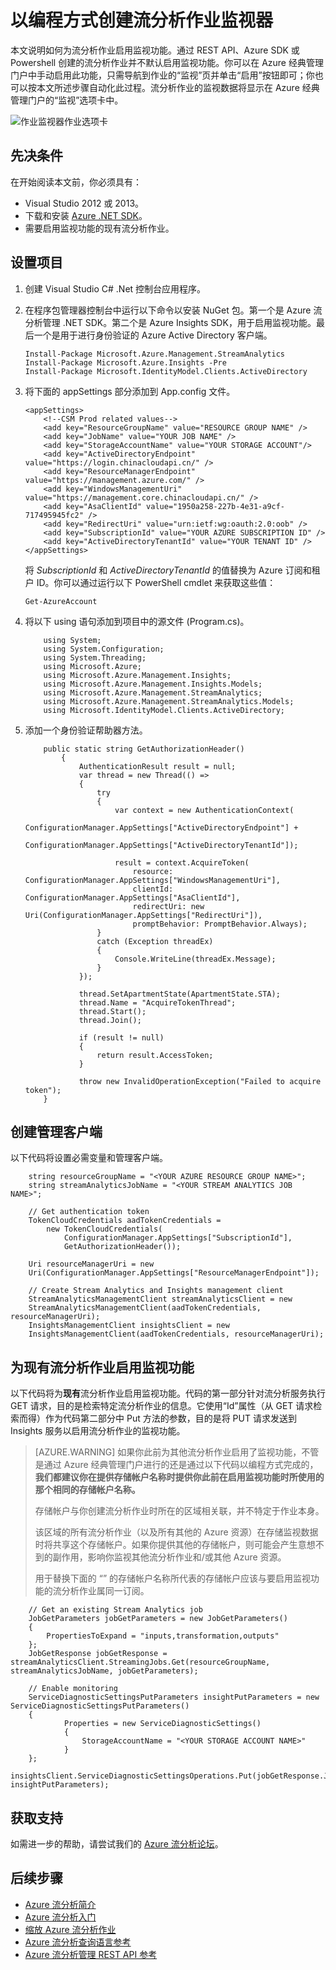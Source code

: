 <properties 
	pageTitle="以编程方式监视流分析的作业 | Azure" 
	description="了解如何以编程方式监视通过 REST API、Azure SDK 或 Powershell 创建的流分析作业。"
	keywords=".net 监视器, 作业监视器, 监视应用"
	services="stream-analytics" 
	documentationCenter="" 
	authors="jeffstokes72" 
	manager="jhubbard" 
	editor="cgronlun"/>  


<tags 
	ms.service="stream-analytics" 
	ms.devlang="na" 
	ms.topic="article" 
	ms.tgt_pltfrm="na" 
	ms.workload="data-services" 
	ms.date="09/26/2016" 
	wacn.date="01/09/2017" 
	ms.author="jeffstok"/>  



# 以编程方式创建流分析作业监视器
 本文说明如何为流分析作业启用监视功能。通过 REST API、Azure SDK 或 Powershell 创建的流分析作业并不默认启用监视功能。你可以在 Azure 经典管理门户中手动启用此功能，只需导航到作业的“监视”页并单击“启用”按钮即可；你也可以按本文所述步骤自动化此过程。流分析作业的监视数据将显示在 Azure 经典管理门户的“监视”选项卡中。

![作业监视器作业选项卡](./media/stream-analytics-monitor-jobs/stream-analytics-monitor-jobs-tab.png)

## 先决条件
在开始阅读本文前，你必须具有：

- Visual Studio 2012 或 2013。
- 下载和安装 [Azure .NET SDK](/downloads/)。
- 需要启用监视功能的现有流分析作业。

## 设置项目

1.	创建 Visual Studio C# .Net 控制台应用程序。
2.	在程序包管理器控制台中运行以下命令以安装 NuGet 包。第一个是 Azure 流分析管理 .NET SDK。第二个是 Azure Insights SDK，用于启用监视功能。最后一个是用于进行身份验证的 Azure Active Directory 客户端。

    
	    Install-Package Microsoft.Azure.Management.StreamAnalytics
	    Install-Package Microsoft.Azure.Insights -Pre
	    Install-Package Microsoft.IdentityModel.Clients.ActiveDirectory
    

3.	将下面的 appSettings 部分添加到 App.config 文件。

    
	    <appSettings>
	    	<!--CSM Prod related values-->
	    	<add key="ResourceGroupName" value="RESOURCE GROUP NAME" />
	    	<add key="JobName" value="YOUR JOB NAME" />
	    	<add key="StorageAccountName" value="YOUR STORAGE ACCOUNT"/>
	    	<add key="ActiveDirectoryEndpoint" value="https://login.chinacloudapi.cn/" />
	    	<add key="ResourceManagerEndpoint" value="https://management.azure.com/" />
	    	<add key="WindowsManagementUri" value="https://management.core.chinacloudapi.cn/" />
	    	<add key="AsaClientId" value="1950a258-227b-4e31-a9cf-717495945fc2" />
	    	<add key="RedirectUri" value="urn:ietf:wg:oauth:2.0:oob" />
	    	<add key="SubscriptionId" value="YOUR AZURE SUBSCRIPTION ID" />
	    	<add key="ActiveDirectoryTenantId" value="YOUR TENANT ID" />
	    </appSettings>
	
    将 *SubscriptionId* 和 *ActiveDirectoryTenantId* 的值替换为 Azure 订阅和租户 ID。你可以通过运行以下 PowerShell cmdlet 来获取这些值：

    
	    Get-AzureAccount
    
4.	将以下 using 语句添加到项目中的源文件 (Program.cs)。

    
	        using System;
	        using System.Configuration;
	        using System.Threading;
	        using Microsoft.Azure;
	        using Microsoft.Azure.Management.Insights;
	        using Microsoft.Azure.Management.Insights.Models;
	        using Microsoft.Azure.Management.StreamAnalytics;
	        using Microsoft.Azure.Management.StreamAnalytics.Models;
	        using Microsoft.IdentityModel.Clients.ActiveDirectory;
    
5.	添加一个身份验证帮助器方法。

	        public static string GetAuthorizationHeader()
	        	{
	        		AuthenticationResult result = null;
	        		var thread = new Thread(() =>
	        		{
	        			try
	        			{
	            			var context = new AuthenticationContext(
	                			ConfigurationManager.AppSettings["ActiveDirectoryEndpoint"] +
	                			ConfigurationManager.AppSettings["ActiveDirectoryTenantId"]);

	            			result = context.AcquireToken(
	                			resource: ConfigurationManager.AppSettings["WindowsManagementUri"],
	                			clientId: ConfigurationManager.AppSettings["AsaClientId"],
	                			redirectUri: new Uri(ConfigurationManager.AppSettings["RedirectUri"]),
	                			promptBehavior: PromptBehavior.Always);
	        			}
	        			catch (Exception threadEx)
	        			{
	            			Console.WriteLine(threadEx.Message);
	        			}
	    			});

	    			thread.SetApartmentState(ApartmentState.STA);
	    			thread.Name = "AcquireTokenThread";
	    			thread.Start();
	    			thread.Join();

	    			if (result != null)
	    			{
	        			return result.AccessToken;
	    			}

	    			throw new InvalidOperationException("Failed to acquire token");
	        }

## 创建管理客户端
以下代码将设置必需变量和管理客户端。

	    string resourceGroupName = "<YOUR AZURE RESOURCE GROUP NAME>";
	    string streamAnalyticsJobName = "<YOUR STREAM ANALYTICS JOB NAME>";

	    // Get authentication token
	    TokenCloudCredentials aadTokenCredentials =
	    	new TokenCloudCredentials(
	    		ConfigurationManager.AppSettings["SubscriptionId"],
	    		GetAuthorizationHeader());

	    Uri resourceManagerUri = new
	    Uri(ConfigurationManager.AppSettings["ResourceManagerEndpoint"]);

	    // Create Stream Analytics and Insights management client
	    StreamAnalyticsManagementClient streamAnalyticsClient = new
	    StreamAnalyticsManagementClient(aadTokenCredentials, resourceManagerUri);
	    InsightsManagementClient insightsClient = new
	    InsightsManagementClient(aadTokenCredentials, resourceManagerUri);

## 为现有流分析作业启用监视功能

以下代码将为**现有**流分析作业启用监视功能。代码的第一部分针对流分析服务执行 GET 请求，目的是检索特定流分析作业的信息。它使用“Id”属性（从 GET 请求检索而得）作为代码第二部分中 Put 方法的参数，目的是将 PUT 请求发送到 Insights 服务以启用流分析作业的监视功能。

> [AZURE.WARNING]
> 如果你此前为其他流分析作业启用了监视功能，不管是通过 Azure 经典管理门户进行的还是通过以下代码以编程方式完成的，**我们都建议你在提供存储帐户名称时提供你此前在启用监视功能时所使用的那个相同的存储帐户名称。**
> 
> 存储帐户与你创建流分析作业时所在的区域相关联，并不特定于作业本身。
> 
> 该区域的所有流分析作业（以及所有其他的 Azure 资源）在存储监视数据时将共享这个存储帐户。如果你提供其他的存储帐户，则可能会产生意想不到的副作用，影响你监视其他流分析作业和/或其他 Azure 资源。
> 
> 用于替换下面的 “<YOUR STORAGE ACCOUNT NAME>” 的存储帐户名称所代表的存储帐户应该与要启用监视功能的流分析作业属同一订阅。

	    // Get an existing Stream Analytics job
	    JobGetParameters jobGetParameters = new JobGetParameters()
	    {
	    	PropertiesToExpand = "inputs,transformation,outputs"
	    };
	    JobGetResponse jobGetResponse = streamAnalyticsClient.StreamingJobs.Get(resourceGroupName, streamAnalyticsJobName, jobGetParameters);

	    // Enable monitoring
	    ServiceDiagnosticSettingsPutParameters insightPutParameters = new ServiceDiagnosticSettingsPutParameters()
	    {
	    		Properties = new ServiceDiagnosticSettings()
	    		{
	        		StorageAccountName = "<YOUR STORAGE ACCOUNT NAME>"
	    		}
	    };
	    insightsClient.ServiceDiagnosticSettingsOperations.Put(jobGetResponse.Job.Id, insightPutParameters);



## 获取支持
如需进一步的帮助，请尝试我们的 [Azure 流分析论坛](https://social.msdn.microsoft.com/Forums/zh-cn/home?forum=AzureStreamAnalytics)。


## 后续步骤

- [Azure 流分析简介](/documentation/articles/stream-analytics-introduction/)
- [Azure 流分析入门](/documentation/articles/stream-analytics-get-started/)
- [缩放 Azure 流分析作业](/documentation/articles/stream-analytics-scale-jobs/)
- [Azure 流分析查询语言参考](https://msdn.microsoft.com/zh-cn/library/azure/dn834998.aspx)
- [Azure 流分析管理 REST API 参考](https://msdn.microsoft.com/zh-cn/library/azure/dn835031.aspx)
 

<!---HONumber=Mooncake_Quality_Review_0104_2017-->